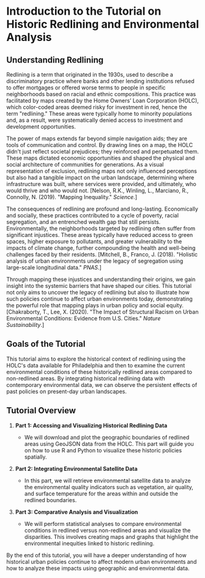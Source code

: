 # Introduction to the Tutorial on Historic Redlining and Environmental Analysis

## Understanding Redlining

Redlining is a term that originated in the 1930s, used to describe a discriminatory practice where banks and other lending institutions refused to offer mortgages or offered worse terms to people in specific neighborhoods based on racial and ethnic compositions. This practice was facilitated by maps created by the Home Owners’ Loan Corporation (HOLC), which color-coded areas deemed risky for investment in red, hence the term "redlining." These areas were typically home to minority populations and, as a result, were systematically denied access to investment and development opportunities.

The power of maps extends far beyond simple navigation aids; they are tools of communication and control. By drawing lines on a map, the HOLC didn't just reflect societal prejudices; they reinforced and perpetuated them. These maps dictated economic opportunities and shaped the physical and social architecture of communities for generations. As a visual representation of exclusion, redlining maps not only influenced perceptions but also had a tangible impact on the urban landscape, determining where infrastructure was built, where services were provided, and ultimately, who would thrive and who would not. [Nelson, R.K., Winling, L., Marciano, R., Connolly, N. (2019). "Mapping Inequality." *Science*.]

The consequences of redlining are profound and long-lasting. Economically and socially, these practices contributed to a cycle of poverty, racial segregation, and an entrenched wealth gap that still persists. Environmentally, the neighborhoods targeted by redlining often suffer from significant injustices. These areas typically have reduced access to green spaces, higher exposure to pollutants, and greater vulnerability to the impacts of climate change, further compounding the health and well-being challenges faced by their residents. [Mitchell, B., Franco, J. (2018). "Holistic analysis of urban environments under the legacy of segregation using large-scale longitudinal data." *PNAS*.]

Through mapping these injustices and understanding their origins, we gain insight into the systemic barriers that have shaped our cities. This tutorial not only aims to uncover the legacy of redlining but also to illustrate how such policies continue to affect urban environments today, demonstrating the powerful role that mapping plays in urban policy and social equity. [Chakraborty, T., Lee, X. (2020). "The Impact of Structural Racism on Urban Environmental Conditions: Evidence from U.S. Cities." *Nature Sustainability*.]



## Goals of the Tutorial

This tutorial aims to explore the historical context of redlining using the HOLC's data available for Philadelphia and then to examine the current environmental conditions of these historically redlined areas compared to non-redlined areas. By integrating historical redlining data with contemporary environmental data, we can observe the persistent effects of past policies on present-day urban landscapes.

## Tutorial Overview

1. **Part 1: Accessing and Visualizing Historical Redlining Data**
   - We will download and plot the geographic boundaries of redlined areas using GeoJSON data from the HOLC. This part will guide you on how to use R and Python to visualize these historic policies spatially.

2. **Part 2: Integrating Environmental Satellite Data**
   - In this part, we will retrieve environmental satellite data to analyze the environmental quality indicators such as vegetation, air quality, and surface temperature for the areas within and outside the redlined boundaries.

3. **Part 3: Comparative Analysis and Visualization**
   - We will perform statistical analyses to compare environmental conditions in redlined versus non-redlined areas and visualize the disparities. This involves creating maps and graphs that highlight the environmental inequities linked to historic redlining.

By the end of this tutorial, you will have a deeper understanding of how historical urban policies continue to affect modern urban environments and how to analyze these impacts using geographic and environmental data.
